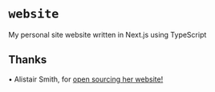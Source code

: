 # `website`

My personal site website written in Next.js using TypeScript

## Thanks

• Alistair Smith, for [open sourcing her website!](https://github.com/alii/website)
